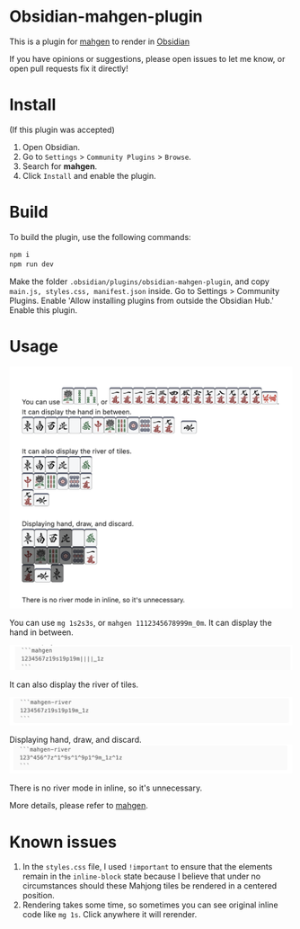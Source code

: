 # Obsidian-mahgen-plugin

This is a plugin for [mahgen](https://github.com/eric03742/mahgen) to render in [Obsidian](https://obsidian.md/)

If you have opinions or suggestions, please open issues to let me know, or open pull requests fix it directly!

# Install

(If this plugin was accepted)
1. Open Obsidian.
2. Go to `Settings` > `Community Plugins` > `Browse`.
3. Search for **mahgen**.
4. Click `Install` and enable the plugin.

# Build

To build the plugin, use the following commands:
```bash
npm i
npm run dev
```

Make the folder `.obsidian/plugins/obsidian-mahgen-plugin`, and copy `main.js, styles.css, manifest.json` inside.
Go to Settings > Community Plugins. Enable 'Allow installing plugins from outside the Obsidian Hub.'
Enable this plugin.
# Usage

![usage](assets/image.png)

You can use `mg 1s2s3s`, or `mahgen 1112345678999m_0m`.
It can display the hand in between.

![code snippets](assets/code.png)

It can also display the river of tiles.

![code snippets 2](assets/code1.png)


Displaying hand, draw, and discard.
![code snippets 3](assets/code2.png)


There is no river mode in inline, so it's unnecessary.

More details, please refer to [mahgen](https://github.com/eric03742/mahgen).

# Known issues

<!-- 1. For some themes (like Blue Topaz) the inline tiles may render like in between. -->
1. In the `styles.css` file, I used `!important` to ensure that the elements remain in the `inline-block` state because I believe that under no circumstances should these Mahjong tiles be rendered in a centered position.
2. Rendering takes some time, so sometimes you can see original inline code like `mg 1s`. Click anywhere it will rerender.